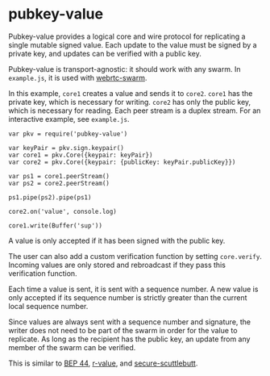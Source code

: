 pubkey-value
============
Pubkey-value provides a logical core and wire protocol for replicating a single mutable signed value. Each update to the value must be signed by a private key, and updates can be verified with a public key.

Pubkey-value is transport-agnostic: it should work with any swarm. In `example.js`, it is used with [webrtc-swarm](https://github.com/mafintosh/webrtc-swarm).

In this example, `core1` creates a value and sends it to `core2`. `core1` has the private key, which is necessary for writing. `core2` has only the public key, which is necessary for reading. Each peer stream is a duplex stream. For an interactive example, see `example.js`.

```
var pkv = require('pubkey-value')

var keyPair = pkv.sign.keypair()
var core1 = pkv.Core({keypair: keyPair})
var core2 = pkv.Core({keypair: {publicKey: keyPair.publicKey}})

var ps1 = core1.peerStream()
var ps2 = core2.peerStream()

ps1.pipe(ps2).pipe(ps1)

core2.on('value', console.log)

core1.write(Buffer('sup'))
```

A value is only accepted if it has been signed with the public key.

The user can also add a custom verification function by setting `core.verify`. Incoming values are only stored and rebroadcast if they pass this verification function.

Each time a value is sent, it is sent with a sequence number. A new value is only accepted if its sequence number is strictly greater than the current local sequence number.

Since values are always sent with a sequence number and signature, the writer does not need to be part of the swarm in order for the value to replicate. As long as the recipient has the public key, an update from any member of the swarm can be verified.

This is similar to [BEP 44](www.bittorrent.org/beps/bep_0044.html), [r-value](https://github.com/dominictarr/r-value), and [secure-scuttlebutt](https://github.com/ssbc/secure-scuttlebutt).
